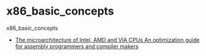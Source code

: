 # x86_basic_concepts
x86_basic_concepts
- [The microarchitecture of Intel, AMD and VIA CPUs An optimization guide for assembly programmers and compiler makers](https://www.agner.org/optimize/microarchitecture.pdf)

